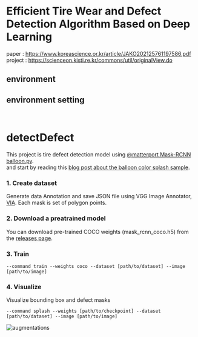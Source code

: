 # Efficient Tire Wear and Defect Detection Algorithm Based on Deep Learning
paper : https://www.koreascience.or.kr/article/JAKO202125761197586.pdf \
project : https://scienceon.kisti.re.kr/commons/util/originalView.do


## environment


## environment setting
```


```

# detectDefect
This project is tire defect detection model using [@matterport Mask-RCNN balloon.py](https://github.com/matterport/Mask_RCNN.git). \
and start by reading this [blog post about the balloon color splash sample](https://engineering.matterport.com/splash-of-color-instance-segmentation-with-mask-r-cnn-and-tensorflow-7c761e238b46).


### 1. Create dataset
Generate data Annotation and save JSON file using VGG Image Annotator, [VIA](https://www.robots.ox.ac.uk/~vgg/software/via/). 
Each mask is set of polygon points. 

### 2. Download a preatrained model
You can download pre-trained COCO weights (mask_rcnn_coco.h5) from the [releases page](https://github.com/matterport/Mask_RCNN/releases).

### 3. Train
```
--command train --weights coco --dataset [path/to/dataset] --image [path/to/image]
```

### 4. Visualize
Visualize bounding box and defect masks
```
--command splash --weights [path/to/checkpoint] --dataset [path/to/dataset] --image [path/to/image]
```

![augmentations](defect.png "CAM result")

